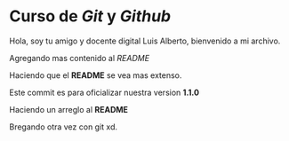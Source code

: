 # Curso de _Git_ y _Github_

Hola, soy tu amigo y docente digital Luis Alberto, bienvenido a mi archivo.

Agregando mas contenido al _README_

Haciendo que el **README** se vea mas extenso.

Este commit es para oficializar nuestra version **1.1.0**

Haciendo un arreglo al **README**

Bregando otra vez con git xd.
